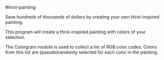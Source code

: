 #hirst-painting

Save hundreds of thousands of dollars by creating your own Hirst-inspired painting.

This program will create a Hirst-inspired painting with colors of your selection. 

The Colorgram module is used to collect a list of RGB color codes. Colors from this list are (pseudo)randomly selected for each color in the painting.